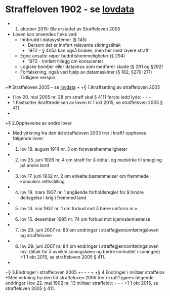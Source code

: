 # Straffeloven 1902 - se [lovdata](https://lovdata.no/dokument/NLO/lov/1902-05-22-10)

* 1. oktober 2015: Ble erstattet av Straffeloven 2005
* Loven kan anvendes f.eks ved:
  * Innbrudd i datasystemer (§ 145)
    * Dersom det er innført relevante sikringstiltak
    * 1972 - § 405a kan også brukes, men her med lavere straff
  * Egne ansatte røper bedriftshemmeligheter (§ 294)
    * 1972 - Innført tillegg om konsulenter
  * Logiske bomber eller datavirus som medfører skade (§ 291 og §292)
  * Forfalskning, også ved hjelp av datamaskiner (§ 182, §270-271)
 Tidligere versjon  
 
 +# Straffeloven 2005 - se [lovdata](https://lovdata.no/dokument/NL/lov/2015-06-19-65)
 +
 +§ 1.Ikraftsetting av straffeloven 2005
 +   I lov 20. mai 2005 nr. 28 om straff skal § 4111 første ledd lyde: - - -
 +   1	Fastsetter ikrafttredelsen av loven til 1 okt 2015, se straffeloven 2005 § 411.
 +
 +§ 2.Opphevelse av andre lover
 +    Med virkning fra den tid straffeloven 2005 trer i kraft1 oppheves følgende lover:
 +    1.	lov 18. august 1914 nr. 3 om forsvarshemmeligheter
 +    2.	lov 25. juni 1926 nr. 4 om straff for å delta i og medvirke til smugling på andre land
 +    3.	lov 17. juni 1932 nr. 2 om enkelte bestemmelser om fremmede konsulers rettsstilling
 +    4.	lov 19. mars 1937 nr. 1 angående forholdsregler for å hindre deltagelse i krig i fremmed land
 +    5.	lov 13. mai 1937 nr. 1 om forbud mot å bære uniform m.v.
 +    6.	lov 15. desember 1995 nr. 74 om forbud mot kjønnslemlestelse
 +    7.	lov 29. juni 2007 nr. 83 om endringer i straffegjennomføringsloven og straffeloven
 +    8.	lov 29. juni 2007 nr. 84 om endringer i straffegjennomføringsloven mv. (tiltak for å avvikle soningskøen og bedre     innholdet i soningen)
 +1	1 okt 2015, se straffeloven 2005 § 411.
 +
 +§ 3.Endringer i straffeloven 2005
 +- - -
 +
 +§ 4.Endringer i militær straffelov
 +Med virkning fra den tid straffeloven 2005 trer i kraft1 gjøres følgende endringer i lov 22. mai 1902 nr. 13 militær straffelov: - - -
 +1	1 okt 2015, se straffeloven 2005 § 411.
